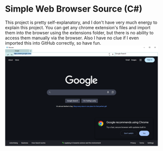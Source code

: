 # Simple Web Browser Source (C#)
This project is pretty self-explanatory, and I don't have very much energy to explain this project. You can get any chrome extension's files and import them into the browser using the extensions folder, but there is no ability to access them manually via the browser. Also I have no clue if I even imported this into GitHub correctly, so have fun.
![Browser Logo](https://github.com/fijw/Random-Web-Browser-WebView2/blob/main/logo/Capture.PNG?raw=true)
